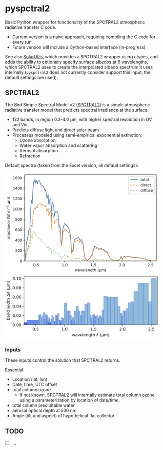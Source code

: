 # pyspctral2

Basic Python wrapper for functionality of the SPCTRAL2 atmospheric radiative transfer C code.

* Current version is a naive approach, requiring compiling the C code for every run.
* Future version will include a Cython-based interface (in-progress)

See also [SolarUtils](https://github.com/SunPower/SolarUtils), which provides a SPCTRAL2 wrapper
using ctypes, and adds the ability to optionally specify surface albedos at 6 wavelengths,
which SPCTRAL2 uses to create the interpolated albedo spectrum it uses internally
(`pyspctral2` does not currently consider support this input; the default settings are used).

## SPCTRAL2

The Bird Simple Spectral Model v2 ([SPCTRAL2](http://rredc.nrel.gov/solar/models/spectral/))
is a simple atmospheric radiative transfer model that predicts spectral irradiance at the surface.

* 122 bands, in region 0.3&ndash;4.0 &mu;m, with higher spectral resolution in UV and Vis
* Predicts diffuse light and direct solar beam
* Processes modeled using semi-empirical exponential extinction:
  * Ozone absorption
  * Water vapor absorption and scattering
  * Aerosol absorption
  * Refraction

Default spectra (taken from the Excel version, all default settings):
<div align="center"><img src="img/SPCTRAL2-default-spectrum.png" width=550></div>
<div align="center"><img src="img/SPCTRAL2-approx-bandwidths.png" width=550></div>

### Inputs

These inputs control the solution that SPCTRAL2 returns.

Essential
* Location (lat, lon)
* Date, time, UTC offset
* total column ozone
  - If not known, SPCTRAL2 will internally estimate total column ozone using a parameterization by location of       date/time.
* total column precipitable water
* aerosol optical depth at 500 nm
* Angle (tilt and aspect) of hypothetical flat collector

## TODO

* [ ] ...
